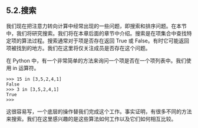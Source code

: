 ## 5.2.搜索

我们现在把注意力转向计算中经常出现的一些问题，即搜索和排序问题。在本节中，我们将研究搜索。我们将在本章后面的章节中介绍。搜索是在项集合中查找特定项的算法过程。搜索通常对于项是否存在返回 True 或 False。有时它可能返回项被找到的地方。我们在这里将仅关注成员是否存在这个问题。

在 Python 中，有一个非常简单的方法来询问一个项是否在一个项列表中。我们使用 in 运算符。

````
>>> 15 in [3,5,2,4,1]
False
>>> 3 in [3,5,2,4,1]
True
>>>
````

这很容易写，一个底层的操作替我们完成这个工作。事实证明，有很多不同的方法来搜索。我们在这里感兴趣的是这些算法如何工作以及它们如何相互比较。



